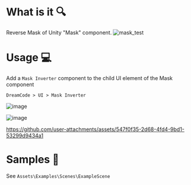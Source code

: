 # What is it :mag:

Reverse Mask of Unity "Mask" component.
![mask_test](https://cloud.githubusercontent.com/assets/7010398/10592593/955f4836-76c5-11e5-9262-81b36b241c68.PNG)

# Usage  :computer:

Add a `Mask Inverter` component to the child UI element of the Mask component

`DreamCode > UI > Mask Inverter`

![image](https://user-images.githubusercontent.com/7010398/235316659-6f0c5d83-8d86-4a0d-aaaa-baddd7e9d72a.png)

![image](https://user-images.githubusercontent.com/7010398/235317171-d6d601dd-8f44-4aa9-a9cd-7624fe1cab68.png)

https://github.com/user-attachments/assets/547f0f35-2d68-4fd4-9bd1-53299d9434a1

# Samples 📖

See `Assets\Examples\Scenes\ExampleScene`
